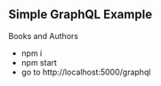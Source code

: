 ## Simple GraphQL Example
Books and Authors

- npm i
- npm start
- go to http://localhost:5000/graphql
